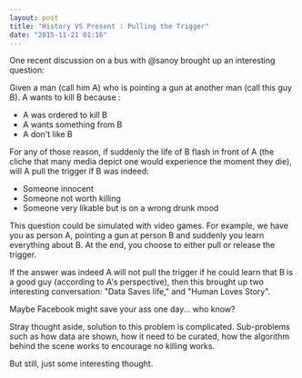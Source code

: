 ```yaml
---
layout: post
title: "History VS Present : Pulling the Trigger"
date: "2015-11-21 01:16"
---
```


One recent discussion on a bus with @sanoy brought up an interesting question:

Given a man (call him A) who is pointing a gun at another man (call this guy B). A wants to kill B because :
  + A was ordered to kill B
  + A wants something from B
  + A don't like B

For any of those reason, if suddenly the life of B flash in front of A (the cliche that many media depict one would experience the moment they die), will A pull the trigger if B was indeed:
  + Someone innocent
  + Someone not worth killing
  + Someone very likable but is on a wrong drunk mood

This question could be simulated with video games. For example, we have you as person A, pointing a gun at person B and suddenly you learn everything about B. At the end, you choose to either pull or release the trigger.

If the answer was indeed A will not pull the trigger if he could learn that B is a good guy (according to A's perspective), then this brought up two interesting conversation: "Data Saves life," and "Human Loves Story".

Maybe Facebook might save your ass one day... who know?

Stray thought aside, solution to this problem is complicated. Sub-problems such as how data are shown, how it need to be curated, how the algorithm behind the scene works to encourage no killing works.

But still, just some interesting thought.

